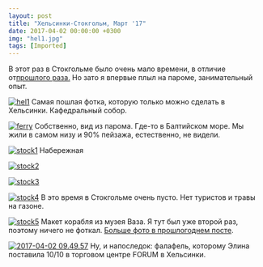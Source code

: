 ```yaml
---
layout: post
title: "Хельсинки-Стокгольм, Март '17"
date: 2017-04-02 00:00:00 +0300
img: "hel1.jpg"
tags: [Imported]
---
```


В этот раз в Стокгольме было очень мало времени, в отличие от[прошлого раза.](https://blog.alexeyev.me/2016/07/stockholm/ "Стокгольм ’16") Но зато я впервые плыл на пароме, занимательный опыт.

[![hel1](/blog/assets/img/hel1.jpg)](/blog/assets/img/hel1.jpg) Самая пошлая фотка, которую только можно сделать в Хельсинки. Кафедральный собор.

[![ferry](/blog/assets/img/ferry-.jpg)](/blog/assets/img/ferry-.jpg) Собственно, вид из парома. Где-то в Балтийском море. Мы жили в самом низу и 90% пейзажа, естественно, не видели.

[![stock1](/blog/assets/img/stock1.jpg)](/blog/assets/img/stock1.jpg) Набережная

[![stock2](/blog/assets/img/stock2.jpg)](/blog/assets/img/stock2.jpg)

[![stock3](/blog/assets/img/stock3.jpg)](/blog/assets/img/stock3.jpg)

[![stock4](/blog/assets/img/stock4.jpg)](/blog/assets/img/stock4.jpg) В это время в Стокгольме очень пусто. Нет туристов и травы на газоне.

[![stock5](/blog/assets/img/stock5.jpg)](/blog/assets/img/stock5.jpg) Макет корабля из музея Ваза. Я тут был уже второй раз, поэтому ничего не фоткал. [Больше фото в прошлогоднем посте](https://blog.alexeyev.me/2016/07/stockholm/ "Стокгольм ’16").

[![2017-04-02 09.49.57](/blog/assets/img/2017-04-02-09.49.57.jpg)](/blog/assets/img/2017-04-02-09.49.57.jpg) Ну, и напоследок: фалафель, которому Элина поставила 10/10 в торговом центре FORUM в Хельсинки.